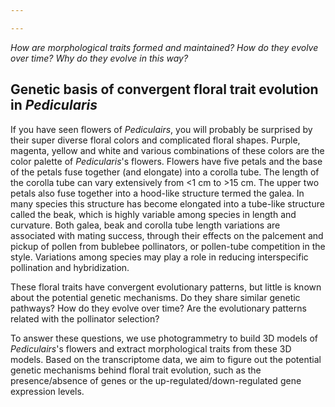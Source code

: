 ```yaml
---

---
```


*How are morphological traits formed and maintained? How do they evolve over time? Why do they evolve in this way?*

## Genetic basis of convergent floral trait evolution in *Pedicularis*
If you have seen flowers of *Pediculairs*, you will probably be surprised by their super diverse floral colors and complicated floral shapes. Purple, magenta, yellow and white and various combinations of these colors are the color palette of *Pedicularis*'s flowers. Flowers have five petals and the base of the petals fuse together (and elongate) into a corolla tube. The length of the corolla tube can vary extensively from <1 cm to >15 cm. The upper two petals also fuse together into a hood-like structure termed the galea. In many species this structure has become elongated into a tube-like structure called the beak, which is highly variable among species in length and curvature. Both galea, beak and corolla tube length variations are associated with mating success, through their effects on the palcement and pickup of pollen from bublebee pollinators, or pollen-tube competition in the style. Variations among species may play a role in reducing interspecific pollination and hybridization.

These floral traits have convergent evolutionary patterns, but little is known about the potential genetic mechanisms. Do they share similar genetic pathways? How do they evolve over time? Are the evolutionary patterns related with the pollinator selection?

To answer these questions, we use photogrammetry to build 3D models of *Pediculairs*'s flowers and extract morphological traits from these 3D models. Based on the transcriptome data, we aim to figure out the potential genetic mechanisms behind floral trait evolution, such as the presence/absence of genes or the up-regulated/down-regulated gene expression levels.
